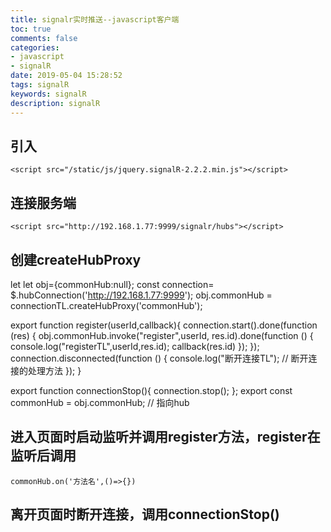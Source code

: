 ```yaml
---
title: signalr实时推送--javascript客户端
toc: true
comments: false
categories: 
- javascript
- signalR
date: 2019-05-04 15:28:52
tags: signalR
keywords: signalR
description: signalR
---
```

## 引入

    <script src="/static/js/jquery.signalR-2.2.2.min.js"></script>

## 连接服务端

    <script src="http://192.168.1.77:9999/signalr/hubs"></script>

## 创建createHubProxy

let let obj={commonHub:null};
const connection= $.hubConnection('<http://192.168.1.77:9999>');
obj.commonHub =  connectionTL.createHubProxy('commonHub');

export function register(userId,callback){
    connection.start().done(function (res) {
        obj.commonHub.invoke("register",userId, res.id).done(function () {
            console.log("registerTL",userId,res.id);
            callback(res.id)
        });
    });
    connection.disconnected(function () {
        console.log("断开连接TL");  // 断开连接的处理方法
    });
}

export function connectionStop(){
    connection.stop();
};
export const commonHub = obj.commonHub; // 指向hub

## 进入页面时启动监听并调用register方法，register在监听后调用

    commonHub.on('方法名',()=>{})

## 离开页面时断开连接，调用connectionStop()
